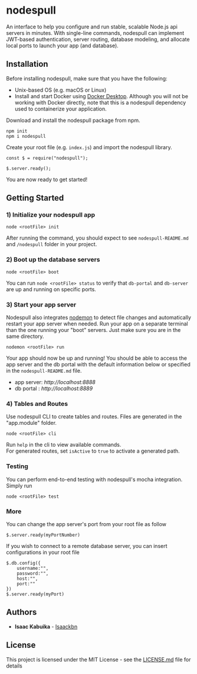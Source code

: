 # nodespull

An interface to help you configure and run stable, scalable Node.js api servers in minutes.
With single-line commands, nodespull can implement JWT-based authentication, server routing, database modeling, and allocate local ports to launch your app (and database).

## Installation

Before installing nodespull, make sure that you have the following:
* Unix-based OS (e.g. macOS or Linux)
* Install and start Docker using [Docker Desktop](https://hub.docker.com/editions/community/docker-ce-desktop-mac). Although you will not be working with Docker directly, note that this is a nodespull dependency used to containerize your application. 

Download and install the nodespull package from npm.
```
npm init
npm i nodespull
```

Create your root file (e.g. `index.js`) and import the nodespull library.
```
const $ = require("nodespull");

$.server.ready();
```

You are now ready to get started! 

## Getting Started

### 1) Initialize your nodespull app
```
node <rootFile> init
```
After running the command, you should expect to see `nodespull-README.md` and `/nodespull` folder in your project.

### 2) Boot up the database servers
```
node <rootFile> boot
```
You can run `node <rootFile> status` to verify that `db-portal` and `db-server` are up and running on specific ports. 

### 3) Start your app server
Nodespull also integrates [nodemon](https://www.npmjs.com/package/nodemon) to detect file changes and automatically restart your app server when needed. Run your app on a separate terminal than the one running your "boot" servers. Just make sure you are in the same directory.
```
nodemon <rootFile> run
```
Your app should now be up and running! You should be able to access the app server and the db portal with the default information below or specified in the `nodespull-README.md` file. 
* app server: *http://localhost:8888*
* db portal : *http://localhost:8889*


### 4) Tables and Routes
Use nodespull CLI to create tables and routes. Files are generated in the "app.module" folder.
```
node <rootFile> cli
```
Run ```help``` in the cli to view available commands.
<br/>
For generated routes, set ```isActive``` to ```true``` to activate a generated path.

### Testing
You can perform end-to-end testing with nodespull's mocha integration. Simply run
```
node <rootFile> test
```

### More
You can change the app server's port from your root file as follow
```
$.server.ready(myPortNumber)
```
If you wish to connect to a remote database server, you can insert configurations in your root file
```
$.db.config({
    username:"",
    password:"",
    host:"",
    port:""
})
$.server.ready(myPort)
```

<!-- ## Contributing
Please read [CONTRIBUTING.md](https://gist.github.com/PurpleBooth/b24679402957c63ec426) for details on our code of conduct, and the process for submitting pull requests to us. -->

## Authors
* **Isaac Kabuika** - [Isaackbn](https://github.com/kab-zac/)

## License

This project is licensed under the MIT License - see the [LICENSE.md](https://github.com/kab-zac/nodespull/blob/master/LICENSE) file for details
